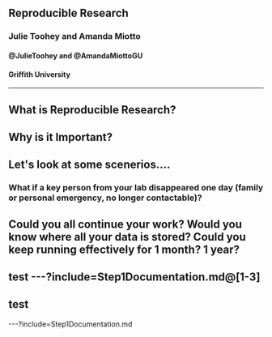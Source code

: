 <!--
$theme: gaia
template: invert
-->



## Reproducible Research
### Julie Toohey and Amanda Miotto
#### @JulieToohey and @AmandaMiottoGU
#### Griffith University
---
What is Reproducible Research?
---
Why is it Important?
---

Let's look at some scenerios....
---
### What if a key person from your lab disappeared one day (family or personal emergency, no longer contactable)? 
Could you all continue your work? 
Would you know where all your data is stored? 
Could you keep running effectively for 1 month? 
1 year?
---
test
---?include=Step1Documentation.md@[1-3]
---
test
---
---?include=Step1Documentation.md
